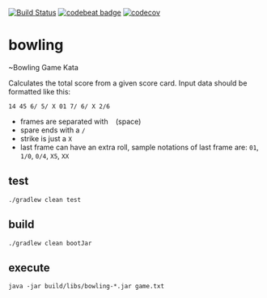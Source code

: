 [![Build Status](https://travis-ci.org/dnltsk/bowling.svg?branch=master)](https://travis-ci.org/dnltsk/bowling)
[![codebeat badge](https://codebeat.co/badges/f928216c-19a3-4ce0-8c0d-5a334b16666b)](https://codebeat.co/projects/github-com-dnltsk-bowling-master)
[![codecov](https://codecov.io/gh/dnltsk/bowling/branch/master/graph/badge.svg)](https://codecov.io/gh/dnltsk/bowling)

# bowling
~Bowling Game Kata

Calculates the total score from a given score card. Input data should be formatted like this:

```
14 45 6/ 5/ X 01 7/ 6/ X 2/6
```

* frames are separated with ` ` (space)
* spare ends with a `/`
* strike is just a `X`
* last frame can have an extra roll, sample notations of last frame are: `01`, `1/0`, `0/4`, `X5`, `XX`

## test

`./gradlew clean test`

## build

`./gradlew clean bootJar`

## execute

`java -jar build/libs/bowling-*.jar game.txt`